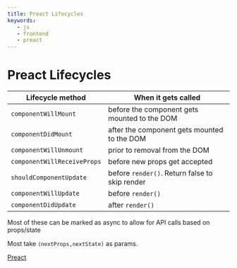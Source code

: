 ```yaml
---
title: Preact Lifecycles
keywords:
   - js
   - frontend
   - preact
---
```


# Preact Lifecycles

| Lifecycle method            | When it gets called                            |
|-----------------------------|------------------------------------------------|
| `componentWillMount`        | before the component gets mounted to the DOM   |
| `componentDidMount`         | after the component gets mounted to the DOM    |
| `componentWillUnmount`      | prior to removal from the DOM                  |
| `componentWillReceiveProps` | before new props get accepted                  |
| `shouldComponentUpdate`     | before `render()`. Return false to skip render |
| `componentWillUpdate`       | before `render()`                              |
| `componentDidUpdate`        | after `render()`                               |

Most of these can be marked as async to allow for API calls based on props/state

Most take `(nextProps,nextState)` as params.

[Preact](./20191124143845.md)